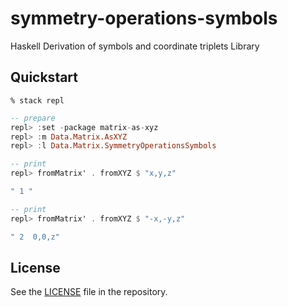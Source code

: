 # symmetry-operations-symbols

Haskell Derivation of symbols and coordinate triplets Library

## Quickstart

```shell
% stack repl
```

```haskell
-- prepare
repl> :set -package matrix-as-xyz
repl> :m Data.Matrix.AsXYZ
repl> :l Data.Matrix.SymmetryOperationsSymbols

-- print
repl> fromMatrix' . fromXYZ $ "x,y,z"

" 1 "

-- print 
repl> fromMatrix' . fromXYZ $ "-x,-y,z"

" 2  0,0,z"
```

## License

See the [LICENSE](https://raw.githubusercontent.com/narumij/symmetry-operations-symbols/master/LICENSE)
file in the repository.
